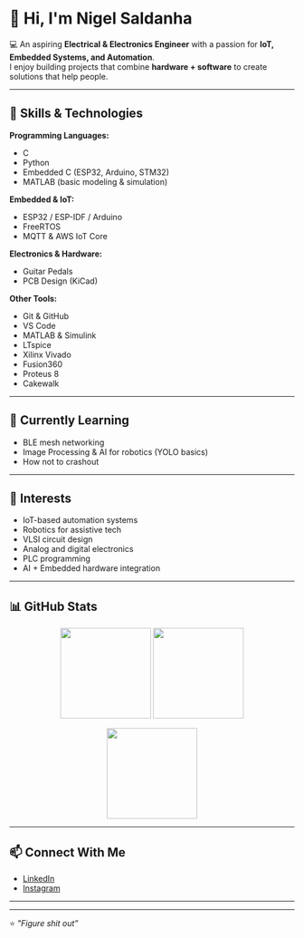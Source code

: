 # 👋 Hi, I'm Nigel Saldanha  

💻 An aspiring **Electrical & Electronics Engineer** with a passion for **IoT, Embedded Systems, and Automation**.  
I enjoy building projects that combine **hardware + software** to create solutions that help people.  

---

## 🚀 Skills & Technologies

**Programming Languages:**  
- C
- Python  
- Embedded C (ESP32, Arduino, STM32)  
- MATLAB (basic modeling & simulation)

**Embedded & IoT:**  
- ESP32 / ESP-IDF / Arduino  
- FreeRTOS  
- MQTT & AWS IoT Core   

**Electronics & Hardware:**  
- Guitar Pedals
- PCB Design (KiCad) 

**Other Tools:**  
- Git & GitHub  
- VS Code  
- MATLAB & Simulink  
- LTspice
- Xilinx Vivado
- Fusion360
- Proteus 8
- Cakewalk

---

## 🌱 Currently Learning
- BLE mesh networking
- Image Processing & AI for robotics (YOLO basics)
- How not to crashout

---

## 🎯 Interests
- IoT-based automation systems  
- Robotics for assistive tech  
- VLSI circuit design
- Analog and digital electronics
- PLC programming 
- AI + Embedded hardware integration

---

## 📊 GitHub Stats

<p align="center">
  <img src="https://github-readme-stats.vercel.app/api?username=nigelcsaldanha&show_icons=true&theme=tokyonight" height="160"/>
  <img src="https://github-readme-streak-stats.herokuapp.com/?user=nigelcsaldanha&theme=tokyonight" height="160"/>
</p>

<p align="center">
  <img src="https://github-readme-stats.vercel.app/api/top-langs/?username=nigelcsaldanha&layout=compact&theme=tokyonight" height="160"/>
</p>

---

## 📫 Connect With Me
- [LinkedIn](https://www.linkedin.com/in/nigelcsaldanha)  
- [Instagram](https://www.instagram.com/nigelcsaldanha)  

---
---

⭐️ *"Figure shit out”*  
